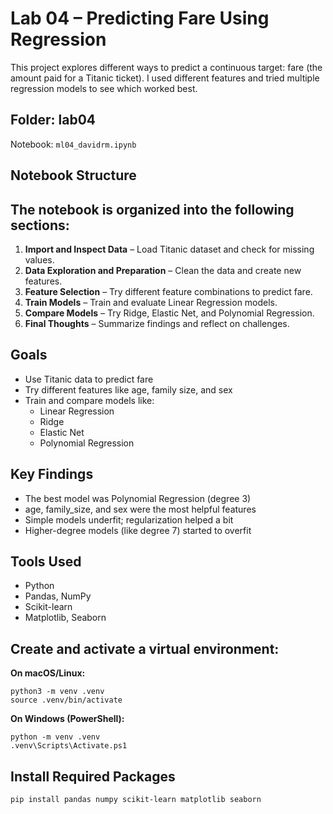 # Lab 04 – Predicting Fare Using Regression

This project explores different ways to predict a continuous target: fare (the amount paid for a Titanic ticket). I used different features and tried multiple regression models to see which worked best.

## Folder: lab04

Notebook: `ml04_davidrm.ipynb`

## Notebook Structure
## The notebook is organized into the following sections:

1. **Import and Inspect Data** – Load Titanic dataset and check for missing values.
2. **Data Exploration and Preparation** – Clean the data and create new features.
3. **Feature Selection** – Try different feature combinations to predict fare.
4. **Train Models** – Train and evaluate Linear Regression models.
5. **Compare Models** – Try Ridge, Elastic Net, and Polynomial Regression.
6. **Final Thoughts** – Summarize findings and reflect on challenges.


## Goals

- Use Titanic data to predict fare
- Try different features like age, family size, and sex
- Train and compare models like:
  - Linear Regression
  - Ridge
  - Elastic Net
  - Polynomial Regression

## Key Findings

- The best model was Polynomial Regression (degree 3)
- age, family_size, and sex were the most helpful features
- Simple models underfit; regularization helped a bit
- Higher-degree models (like degree 7) started to overfit

##  Tools Used

- Python
- Pandas, NumPy
- Scikit-learn
- Matplotlib, Seaborn

## Create and activate a virtual environment:
**On macOS/Linux:**
```
python3 -m venv .venv
source .venv/bin/activate
```

**On Windows (PowerShell):**
```
python -m venv .venv
.venv\Scripts\Activate.ps1
```

## Install Required Packages
```
pip install pandas numpy scikit-learn matplotlib seaborn
```